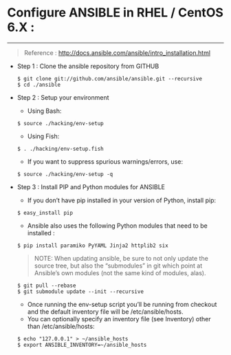 # Configure ANSIBLE in RHEL / CentOS 6.X :
---

> Reference : http://docs.ansible.com/ansible/intro_installation.html

- Step 1 : Clone the ansible repository from GITHUB

	```
	$ git clone git://github.com/ansible/ansible.git --recursive
	$ cd ./ansible
	```

- Step 2 : Setup your environment

	- Using Bash:

	```
	$ source ./hacking/env-setup
	```

	- Using Fish:

	```
	$ . ./hacking/env-setup.fish
	```

	- If you want to suppress spurious warnings/errors, use:
	
	```
	$ source ./hacking/env-setup -q
	```

- Step 3 : Install PIP and Python modules for ANSIBLE	
	
	- If you don’t have pip installed in your version of Python, install pip:

	```
	$ easy_install pip
	```

	- Ansible also uses the following Python modules that need to be installed :

	```
	$ pip install paramiko PyYAML Jinja2 httplib2 six
	```
	> NOTE: When updating ansible, be sure to not only update the source tree, but also the “submodules” in git which point at Ansible’s own modules (not the same kind of modules, alas).

	```
	$ git pull --rebase
	$ git submodule update --init --recursive
	```

	- Once running the env-setup script you’ll be running from checkout and the default inventory file will be /etc/ansible/hosts.
	- You can optionally specify an inventory file (see Inventory) other than /etc/ansible/hosts:
	
	```
	$ echo "127.0.0.1" > ~/ansible_hosts
	$ export ANSIBLE_INVENTORY=~/ansible_hosts
	```
